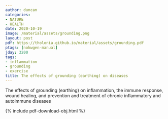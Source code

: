 ```yaml
---
author: duncan
categories:
- NATURE
- HEALTH
date: 2020-10-19
image: /material/assets/grounding.png
layout: post
pdf: https://tholonia.github.io/material/assets/grounding.pdf
ptags: [nokwgen-manual]
jday: 3200
tags:
- inflammation
- grounding
- exercise
title: The effects of grounding (earthing) on diseases
---
```


The effects of grounding (earthing) on inflammation, the immune response, wound healing, and prevention and treatment of chronic inflammatory and autoimmune diseases

<!--more-->

{% include pdf-download-obj.html %}
